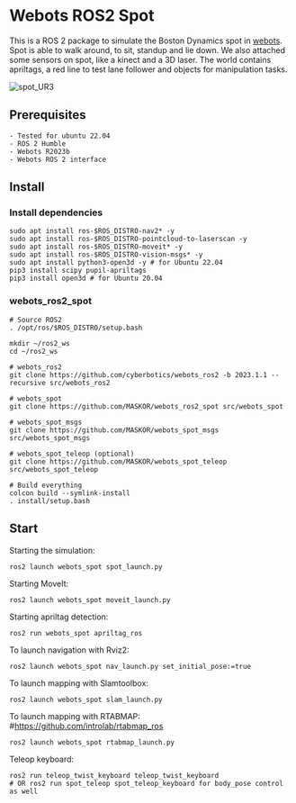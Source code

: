 # Webots ROS2 Spot

This is a ROS 2 package to simulate the Boston Dynamics spot in [webots](https://cyberbotics.com/). Spot is able to walk around, to sit, standup and lie down. We also attached some sensors on spot, like a kinect and a 3D laser.
The world contains apriltags, a red line to test lane follower and objects for manipulation tasks.

![spot_UR3](https://fh-aachen.sciebo.de/s/zDZLpVTjPWLzt7x/download)

## Prerequisites

    - Tested for ubuntu 22.04
    - ROS 2 Humble
    - Webots R2023b
    - Webots ROS 2 interface

## Install

### Install dependencies

    sudo apt install ros-$ROS_DISTRO-nav2* -y
    sudo apt install ros-$ROS_DISTRO-pointcloud-to-laserscan -y
    sudo apt install ros-$ROS_DISTRO-moveit* -y
    sudo apt install ros-$ROS_DISTRO-vision-msgs* -y
    sudo apt install python3-open3d -y # for Ubuntu 22.04
    pip3 install scipy pupil-apriltags
    pip3 install open3d # for Ubuntu 20.04

### webots_ros2_spot

    # Source ROS2
    . /opt/ros/$ROS_DISTRO/setup.bash

    mkdir ~/ros2_ws
    cd ~/ros2_ws

    # webots_ros2
    git clone https://github.com/cyberbotics/webots_ros2 -b 2023.1.1 --recursive src/webots_ros2

    # webots_spot
    git clone https://github.com/MASKOR/webots_ros2_spot src/webots_spot

    # webots_spot_msgs
    git clone https://github.com/MASKOR/webots_spot_msgs src/webots_spot_msgs

    # webots_spot_teleop (optional)
    git clone https://github.com/MASKOR/webots_spot_teleop src/webots_spot_teleop

    # Build everything
    colcon build --symlink-install
    . install/setup.bash

## Start
Starting the simulation:

    ros2 launch webots_spot spot_launch.py

Starting MoveIt:

    ros2 launch webots_spot moveit_launch.py

Starting apriltag detection:

    ros2 run webots_spot apriltag_ros

To launch navigation with Rviz2:

    ros2 launch webots_spot nav_launch.py set_initial_pose:=true

To launch mapping with Slamtoolbox:

    ros2 launch webots_spot slam_launch.py

To launch mapping with RTABMAP: #https://github.com/introlab/rtabmap_ros

    ros2 launch webots_spot rtabmap_launch.py

Teleop keyboard:

    ros2 run teleop_twist_keyboard teleop_twist_keyboard
    # OR ros2 run spot_teleop spot_teleop_keyboard for body_pose control as well
